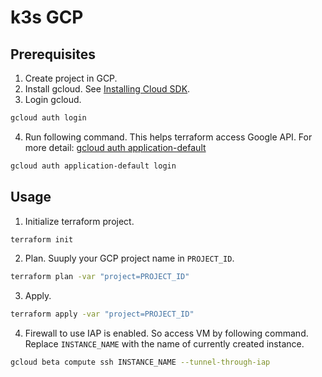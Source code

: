 # k3s GCP

## Prerequisites
1. Create project in GCP.
2. Install gcloud. See [Installing Cloud SDK](https://cloud.google.com/sdk/docs/install).
3. Login gcloud.
```bash
gcloud auth login
```
4. Run following command. This helps terraform access Google API. For more detail: [gcloud auth application-default](https://cloud.google.com/sdk/gcloud/reference/auth/application-default)
```bash
gcloud auth application-default login
```

## Usage
1. Initialize terraform project.
```bash
terraform init
```
2. Plan. Suuply your GCP project name in `PROJECT_ID`.
```bash
terraform plan -var "project=PROJECT_ID"
```
3. Apply.
```bash
terraform apply -var "project=PROJECT_ID"
```
4. Firewall to use IAP is enabled. So access VM by following command. Replace `INSTANCE_NAME` with the name of currently created instance.
```bash
gcloud beta compute ssh INSTANCE_NAME --tunnel-through-iap
```

